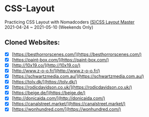 # CSS-Layout

Practicing CSS Layout with Nomadcoders [(S)CSS Layout Master](https://nomadcoders.co/css-layout-masterclass/lobby)   
2021-04-24 ~ 2021-05-10 (Weekends Only)   

## Cloned Websites:

-   [x] [https://besthorrorscenes.com/](https://besthorrorscenes.com/)
-   [x] [https://paint-box.com/](https://paint-box.com/)
-   [x] [http://10x19.co/](http://10x19.co/)
-   [x] [http://www.z-o-o.fr/](http://www.z-o-o.fr/)
-   [x] [https://schwartzmedia.com.au/](https://schwartzmedia.com.au/)
-   [x] [https://tolv.dk/](https://tolv.dk/)
-   [x] [https://rodicdavidson.co.uk/](https://rodicdavidson.co.uk/)
-   [x] [https://beige.de/](https://beige.de/)
-   [x] [http://donicaida.com/](http://donicaida.com/)
-   [x] [https://canalstreet.market/](https://canalstreet.market/)
-   [x] [https://wonhundred.com/](https://wonhundred.com/)
